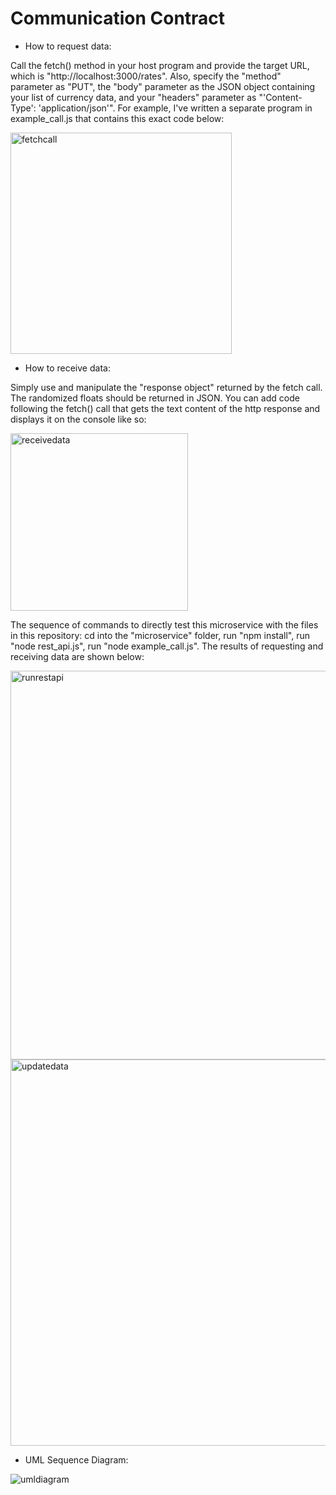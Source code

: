# Communication Contract

* How to request data:

Call the fetch() method in your host program and provide the target URL, which is "http://localhost:3000/rates". Also, specify the "method" parameter as "PUT", the "body" parameter as the JSON object 
containing your list of currency data, and your "headers" parameter as "'Content-Type': 'application/json'". 
For example, I've written a separate program in example_call.js that contains this exact code below:

<img width="354" alt="fetchcall" src="https://user-images.githubusercontent.com/86948190/218544779-ea6b3968-e977-4cdc-beac-f1798505173c.PNG">

* How to receive data: 

Simply use and manipulate the "response object" returned by the fetch call. The randomized floats should be returned in JSON. 
You can add code following the fetch() call that gets the text content of the http response and displays it on the console like so: 

<img width="284" alt="receivedata" src="https://user-images.githubusercontent.com/86948190/218544819-c3c34803-370b-42c5-8784-785def0f68bc.PNG">

The sequence of commands to directly test this microservice with the files in this repository: 
cd into the "microservice" folder, run "npm install", run "node rest_api.js", run "node example_call.js". The results of requesting and receiving data 
are shown below: 

<img width="622" alt="runrestapi" src="https://user-images.githubusercontent.com/86948190/218544559-c655e1c8-007d-4329-a06d-eee117a43f32.PNG">

<img width="618" alt="updatedata" src="https://user-images.githubusercontent.com/86948190/218544687-c4c59224-edde-405f-a900-3e8bd1d08bb9.PNG">



* UML Sequence Diagram: 

![umldiagram](https://user-images.githubusercontent.com/86948190/218549486-a5548a21-85ff-4c4d-9261-6b738b3f5423.PNG)
